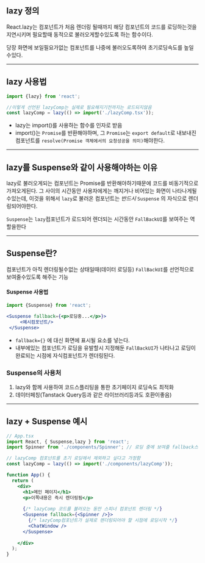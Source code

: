 
## lazy 정의

React.lazy는 컴포넌트가 처음 렌더링 될때까지 해당 컴포넌트의 코드를 로딩하는것을 지연시키며
필요할때 동적으로 불러오게할수있도록 하는 함수이다.

당장 화면에 보일필요가없는 컴포넌트를 나중에 불러오도록하여 초기로딩속도를 높일수있다.

---

## lazy 사용법

```jsx
import {lazy} from 'react';

//이렇게 선언된 lazyComp는 실제로 필요해지기전까지는 로드되지않음
const lazyComp = lazy(() => import('./lazyComp.tsx'));
```

- lazy는 import()를 사용하는 함수를 인자로 받음
- import()는 `Promise`를 반환해야하며, 그 `Promise`는 `export default`로 내보내진
  컴포넌트를 `resolve(Promise 객체에서의 요청성공을 의미)`해야한다.

---

## lazy를 Suspense와 같이 사용해야하는 이유

 lazy로 불러오게되는 컴포넌트는 Promise를 반환해야하기때문에
코드를 비동기적으로 가져오게된다. 그 사이의 시간동안 사용자에게는 
깨지거나 비어있는 화면이 나타나게될수있는데,
이것을 위해서 `lazy`로 불러온 컴포넌트는 *반드시* `Suspense` 의 자식으로 렌더링되어야한다.

`Suspense`는 `lazy`컴포넌트가 로드되어 렌더되는 시간동안 `FallBackUI`를 보여주는 역할을한다

---
## Suspense란?

컴포넌트가 아직 렌더링될수없는 상태일때(데이터 로딩등)
`FallBackUI`를 선언적으로 보여줄수있도록 해주는 기능

#### Suspense 사용법


```jsx
import {Suspense} from 'react';

<Suspense fallback={<p>로딩중...</p>}>
	 <예시컴포넌트/>
 </Suspense>
```

- `fallback={}` 에 대신 화면에 표시될 요소를 넣는다.
- 내부에있는 컴포넌트가 로딩을 유발할시 지정해둔 `FallBackUI`가 나타나고 로딩이 완료되는
  시점에 자식컴포넌트가 렌더링된다.


### Suspense의 사용처

1. lazy와 함께 사용하여 코드스플리팅을 통한 초기페이지 로딩속도 최적화
2. 데이터페칭(Tanstack Query등과 같은 라이브러리등과도 호환이좋음)


---

## lazy + Suspense 예시


```jsx
// App.tsx
import React, { Suspense,lazy } from 'react';
import Spinner from './components/Spinner'; // 로딩 중에 보여줄 fallback스피너

// lazyComp 컴포넌트를 초기 로딩에서 제외하고 싶다고 가정함
const lazyComp = lazy(() => import('./components/lazyComp'));

function App() {
  return (
    <div>
      <h1>메인 페이지</h1>
      <p>이쪽내용은 즉시 렌더링됨</p>
      
      {/* lazyComp 코드를 불러오는 동안 스피너 컴포넌트 렌더링 */}
      <Suspense fallback={<Spinner />}>
        {/* lazyComp컴포넌트가 실제로 렌더링되어야 할 시점에 로딩시작 */}
        <ChatWindow />
      </Suspense>
      
    </div>
  );
}
```
